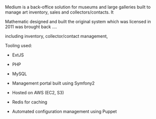 Medium is a back-office solution for museums and large galleries built to manage art inventory, sales and collectors/contacts. It 

Mathematic designed and built the original system which was licensed in 2011 was brought back ....


 including inventory, collector/contact management,
            
            
Tooling used:

* ExtJS
* PHP
* MySQL
* Management portal built using Symfony2

* Hosted on AWS (EC2, S3)
* Redis for caching
* Automated configuration management using Puppet